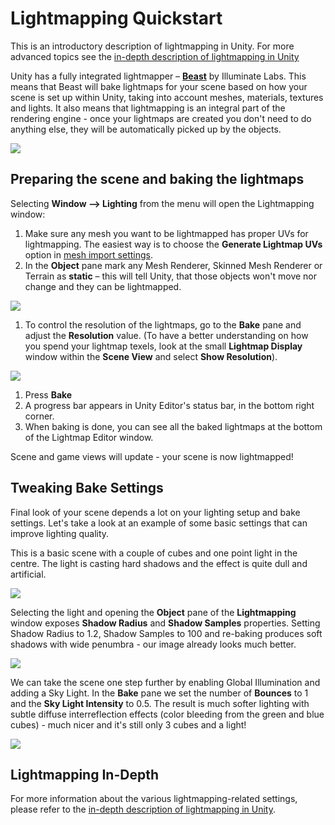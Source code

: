 Lightmapping Quickstart
=======================


This is an introductory description of lightmapping in Unity. For more advanced topics see the [in-depth description of lightmapping in Unity](GlobalIllumination)

Unity has a fully integrated lightmapper &ndash; **[Beast](http://www.illuminatelabs.com/products/beast)** by Illuminate Labs. This means that Beast will bake lightmaps for your scene based on how your scene is set up within Unity, taking into account meshes, materials, textures and lights. It also means that lightmapping is an integral part of the rendering engine - once your lightmaps are created you don't need to do anything else, they will be automatically picked up by the objects.


![](../uploads/Main/LightmapEditor-ApartmentScene.png) 

Preparing the scene and baking the lightmaps
--------------------------------------------


Selecting **__Window__ &ndash;&gt; __Lighting__** from the menu will open the Lightmapping window:


1. Make sure any mesh you want to be lightmapped has proper UVs for lightmapping. The easiest way is to choose the **__Generate Lightmap UVs__** option in [mesh import settings](FBXImporter-Model).
1. In the **__Object__** pane mark any Mesh Renderer, Skinned Mesh Renderer or Terrain as **__static__** &ndash; this will tell Unity, that those objects won't move nor change and they can be lightmapped.

![](../uploads/Main/LightmapperObject40.png) 

1. To control the resolution of the lightmaps, go to the **__Bake__** pane and adjust the **__Resolution__** value. (To have a better understanding on how you spend your lightmap texels, look at the small **__Lightmap Display__** window within the __Scene View__ and select **__Show Resolution__**).

![](../uploads/Main/LightmapperBakeAndShowResolution40.png) 

1. Press **__Bake__**
1. A progress bar appears in Unity Editor's status bar, in the bottom right corner.
1. When baking is done, you can see all the baked lightmaps at the bottom of the Lightmap Editor window.

Scene and game views will update - your scene is now lightmapped!

Tweaking Bake Settings
----------------------


Final look of your scene depends a lot on your lighting setup and bake settings. Let's take a look at an example of some basic settings that can improve lighting quality.

This is a basic scene with a couple of cubes and one point light in the centre. The light is casting hard shadows and the effect is quite dull and artificial. 

![](../uploads/Main/LightmappedCubesTut1.png) 

Selecting the light and opening the __Object__ pane of the __Lightmapping__ window exposes __Shadow Radius__ and __Shadow Samples__ properties. Setting Shadow Radius to 1.2, Shadow Samples to 100 and re-baking produces soft shadows with wide penumbra - our image already looks much better. 

![](../uploads/Main/LightmappedCubesTut2.png) 


We can take the scene one step further by enabling Global Illumination and adding a Sky Light. In the __Bake__ pane we set the number of __Bounces__ to 1 and the __Sky Light Intensity__ to 0.5. The result is much softer lighting with subtle diffuse interreflection effects (color bleeding from the green and blue cubes) - much nicer and it's still only 3 cubes and a light!

![](../uploads/Main/LightmappedCubesTut3.png) 


Lightmapping In-Depth
---------------------


For more information about the various lightmapping-related settings, please refer to the [in-depth description of lightmapping in Unity](GlobalIllumination).
